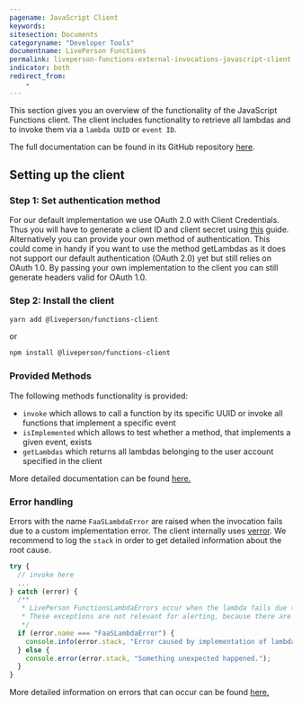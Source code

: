 ```yaml
---
pagename: JavaScript Client
keywords:
sitesection: Documents
categoryname: "Developer Tools"
documentname: LivePerson Functions
permalink: liveperson-functions-external-invocations-javascript-client.html
indicator: both
redirect_from:
    -
---
```


This section gives you an overview of the functionality of the JavaScript Functions client. The client includes functionality to retrieve all lambdas and to invoke them via a `lambda UUID` or `event ID`. 

The full documentation can be found in its GitHub repository [here](https://github.com/LivePersonInc/faas-client-node).

## Setting up the client

### Step 1: Set authentication method

For our default implementation we use OAuth 2.0 with Client Credentials. Thus you will have to generate a client ID and client secret using [this](https://developers.liveperson.com/liveperson-functions-external-invocations-client-credentials.html) guide. Alternatively you can provide your own method of authentication. This could come in handy if you want to use the method getLambdas as it does not support our default authentication (OAuth 2.0) yet but still relies on OAuth 1.0. By passing your own implementation to the client you can still generate headers valid for OAuth 1.0.

### Step 2: Install the client

```bash
yarn add @liveperson/functions-client
```

or

```bash
npm install @liveperson/functions-client
```

### Provided Methods

The following methods functionality is provided:

* `invoke` which allows to call a function by its specific UUID or invoke all functions that implement a specific event
* `isImplemented` which allows to test whether a method, that implements a given event, exists
* `getLambdas` which returns all lambdas belonging to the user account specified in the client

More detailed documentation can be found [here.](liveperson-functions-development-overview.html)

### Error handling

Errors with the name `FaaSLambdaError` are raised when the invocation fails due to a custom implementation error. The client internally uses [verror](https://github.com/joyent/node-verror). We recommend to log the `stack` in order to get detailed information about the root cause.

```javascript
try {
  // invoke here
  ...
} catch (error) {
  /**
   * LivePerson FunctionsLambdaErrors occur when the lambda fails due to the implementation.
   * These exceptions are not relevant for alerting, because there are no issues with the service itself.
   */
  if (error.name === "FaaSLambdaError") {
    console.info(error.stack, "Error caused by implementation of lambda.");
  } else {
    console.error(error.stack, "Something unexpected happened.");
  }
}
```

More detailed information on errors that can occur can be found [here.](/liveperson-functions-external-invocations-error-codes.html)
